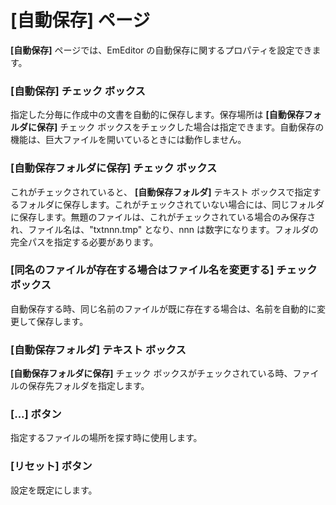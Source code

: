 # \[自動保存\] ページ

**\[自動保存\]** ページでは、EmEditor の自動保存に関するプロパティを設定できます。

### \[自動保存\] チェック ボックス

指定した分毎に作成中の文書を自動的に保存します。保存場所は **\[自動保存フォルダに保存\]**
チェック ボックスをチェックした場合は指定できます。自動保存の機能は、巨大ファイルを開いているときには動作しません。

### \[自動保存フォルダに保存\] チェック ボックス

これがチェックされていると、 **\[自動保存フォルダ\]** テキスト ボックスで指定するフォルダに保存します。これがチェックされていない場合には、同じフォルダに保存します。無題のファイルは、これがチェックされている場合のみ保存され、ファイル名は、"txtnnn.tmp"
となり、nnn は数字になります。フォルダの完全パスを指定する必要があります。

### \[同名のファイルが存在する場合はファイル名を変更する\] チェック ボックス

自動保存する時、同じ名前のファイルが既に存在する場合は、名前を自動的に変更して保存します。

### \[自動保存フォルダ\] テキスト ボックス

**\[自動保存フォルダに保存\]** チェック ボックスがチェックされている時、ファイルの保存先フォルダを指定します。

### \[...\] ボタン

指定するファイルの場所を探す時に使用します。

### \[リセット\] ボタン

設定を既定にします。


